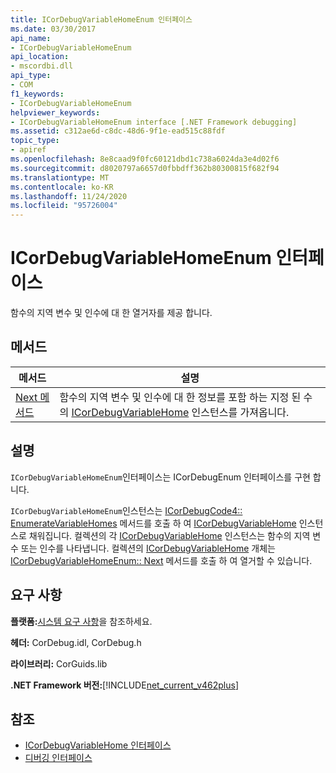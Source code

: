 ```yaml
---
title: ICorDebugVariableHomeEnum 인터페이스
ms.date: 03/30/2017
api_name:
- ICorDebugVariableHomeEnum
api_location:
- mscordbi.dll
api_type:
- COM
f1_keywords:
- ICorDebugVariableHomeEnum
helpviewer_keywords:
- ICorDebugVariableHomeEnum interface [.NET Framework debugging]
ms.assetid: c312ae6d-c8dc-48d6-9f1e-ead515c88fdf
topic_type:
- apiref
ms.openlocfilehash: 8e8caad9f0fc60121dbd1c738a6024da3e4d02f6
ms.sourcegitcommit: d8020797a6657d0fbbdff362b80300815f682f94
ms.translationtype: MT
ms.contentlocale: ko-KR
ms.lasthandoff: 11/24/2020
ms.locfileid: "95726004"
---
```

# <a name="icordebugvariablehomeenum-interface"></a>ICorDebugVariableHomeEnum 인터페이스

함수의 지역 변수 및 인수에 대 한 열거자를 제공 합니다.  
  
## <a name="methods"></a>메서드  
  
|메서드|설명|  
|------------|-----------------|  
|[Next 메서드](icordebugvariablehomeenum-next-method.md)|함수의 지역 변수 및 인수에 대 한 정보를 포함 하는 지정 된 수의 [ICorDebugVariableHome](icordebugvariablehome-interface.md) 인스턴스를 가져옵니다.|  
  
## <a name="remarks"></a>설명  

 `ICorDebugVariableHomeEnum`인터페이스는 ICorDebugEnum 인터페이스를 구현 합니다.  
  
 `ICorDebugVariableHomeEnum`인스턴스는 [ICorDebugCode4:: EnumerateVariableHomes](icordebugcode4-enumeratevariablehomes-method.md) 메서드를 호출 하 여 [ICorDebugVariableHome](icordebugvariablehome-interface.md) 인스턴스로 채워집니다. 컬렉션의 각 [ICorDebugVariableHome](icordebugvariablehome-interface.md) 인스턴스는 함수의 지역 변수 또는 인수를 나타냅니다. 컬렉션의  [ICorDebugVariableHome](icordebugvariablehome-interface.md) 개체는 [ICorDebugVariableHomeEnum:: Next](icordebugvariablehomeenum-next-method.md) 메서드를 호출 하 여 열거할 수 있습니다.  
  
## <a name="requirements"></a>요구 사항  

 **플랫폼:**[시스템 요구 사항](../../get-started/system-requirements.md)을 참조하세요.  
  
 **헤더:** CorDebug.idl, CorDebug.h  
  
 **라이브러리:** CorGuids.lib  
  
 **.NET Framework 버전:**[!INCLUDE[net_current_v462plus](../../../../includes/net-current-v462plus-md.md)]  
  
## <a name="see-also"></a>참조

- [ICorDebugVariableHome 인터페이스](icordebugvariablehome-interface.md)
- [디버깅 인터페이스](debugging-interfaces.md)
